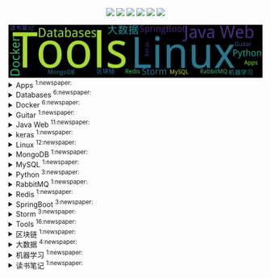 
<p align='center'>
    <img src="https://badgen.net/github/issues/johnnian/ohnnian"/>
    <img src="https://badgen.net/badge/last-commit/2022-11-04 17:48:29"/>
    <img src="https://badgen.net/github/forks/johnnian/ohnnian"/>
    <img src="https://badgen.net/github/stars/johnnian/ohnnian"/>
    <img src="https://badgen.net/github/watchers/johnnian/ohnnian"/>
    <a href="https://github.com/jwenjian/visitor-count-badge">
        <img src="https://visitor-badge.glitch.me/badge?page_id=johnnian.ohnnian"/>
    </a>
</p>
    
<summary>
    <img src="assets/wordcloud.png" title="词云" alt="词云">
</summary>  

<details>
<summary>Apps	<sup>1:newspaper:</sup></summary>

- [iOS开发入门](https://github.com/johnnian/Blog/issues/4)  <sup>0 :speech_balloon:</sup>  	 

</details>
            
<details>
<summary>Databases	<sup>6:newspaper:</sup></summary>

- [H2数据库集群搭建(主从结构)](https://github.com/johnnian/Blog/issues/26)  <sup>0 :speech_balloon:</sup>  	 
- [H2数据库安装与使用(单点)](https://github.com/johnnian/Blog/issues/24)  <sup>2 :speech_balloon:</sup>  	 
- [生产环境部署Redis Cluster集群](https://github.com/johnnian/Blog/issues/9)  <sup>0 :speech_balloon:</sup>  	 
- [MongoDB 副本集部署-3.6版本](https://github.com/johnnian/Blog/issues/8)  <sup>1 :speech_balloon:</sup>  	 
- [Oracle 命令行小结](https://github.com/johnnian/Blog/issues/3)  <sup>0 :speech_balloon:</sup>  	 
- [Redis安装、配置及使用(单机版)](https://github.com/johnnian/Blog/issues/2)  <sup>0 :speech_balloon:</sup>  	 

</details>
            
<details>
<summary>Docker	<sup>6:newspaper:</sup></summary>

- [ Docker容器—CentOS中文乱码/时区混乱问题](https://github.com/johnnian/Blog/issues/70)  <sup>0 :speech_balloon:</sup>  	 
- [Docker容器—HBase安装](https://github.com/johnnian/Blog/issues/38)  <sup>3 :speech_balloon:</sup>  	 
- [Kubernetes—使用Minikube搭建Nginx集群](https://github.com/johnnian/Blog/issues/32)  <sup>0 :speech_balloon:</sup>  	 
- [Kubernetes—简介以及部署方案](https://github.com/johnnian/Blog/issues/30)  <sup>0 :speech_balloon:</sup>  	 
- [Docker固定IP设置](https://github.com/johnnian/Blog/issues/16)  <sup>5 :speech_balloon:</sup>  	 
- [Docker容器启动后自运行脚本的配置](https://github.com/johnnian/Blog/issues/13)  <sup>1 :speech_balloon:</sup>  	 

</details>
            
<details>
<summary>Guitar	<sup>1:newspaper:</sup></summary>

- [乐理知识系列之和弦](https://github.com/johnnian/Blog/issues/54)  <sup>8 :speech_balloon:</sup>  	 

</details>
            
<details>
<summary>Java Web	<sup>11:newspaper:</sup></summary>

- [Springboot系列之—war包部署&配置文件分离](https://github.com/johnnian/Blog/issues/59)  <sup>0 :speech_balloon:</sup>  	 
- [Springboot系列之—动态配置logback路径](https://github.com/johnnian/Blog/issues/58)  <sup>6 :speech_balloon:</sup>  	 
- [BMP图片详解](https://github.com/johnnian/Blog/issues/51)  <sup>0 :speech_balloon:</sup>  	 
- [SpringBoot系列之—Apache Shiro整合](https://github.com/johnnian/Blog/issues/50)  <sup>0 :speech_balloon:</sup>  	 
- [SpringBoot系列之—日志打印的问题(经验总结)](https://github.com/johnnian/Blog/issues/42)  <sup>0 :speech_balloon:</sup>  	 
- [SpringBoot系列之—瘦身部署](https://github.com/johnnian/Blog/issues/41)  <sup>9 :speech_balloon:</sup>  	 
- [SpringBoot系列之—Web开发实战](https://github.com/johnnian/Blog/issues/39)  <sup>0 :speech_balloon:</sup>  	 
- [Java基础—线程安全与锁](https://github.com/johnnian/Blog/issues/37)  <sup>0 :speech_balloon:</sup>  	 
- [Java基础—NIO基础概念](https://github.com/johnnian/Blog/issues/36)  <sup>0 :speech_balloon:</sup>  	 
- [Gson转换JSON的坑](https://github.com/johnnian/Blog/issues/11)  <sup>0 :speech_balloon:</sup>  	 
- [Tomcat安全加固](https://github.com/johnnian/Blog/issues/10)  <sup>0 :speech_balloon:</sup>  	 

</details>
            
<details>
<summary>keras	<sup>1:newspaper:</sup></summary>

- [Keras入门—Hello,World](https://github.com/johnnian/Blog/issues/69)  <sup>0 :speech_balloon:</sup>  	 

</details>
            
<details>
<summary>Linux	<sup>12:newspaper:</sup></summary>

- [ Redhat 6 ：This system is not registered to Red Hat Subscription Management](https://github.com/johnnian/Blog/issues/56)  <sup>0 :speech_balloon:</sup>  	 
- [Connector/Python安装—使用Python连接MySQL](https://github.com/johnnian/Blog/issues/55)  <sup>0 :speech_balloon:</sup>  	 
- [CentOS 7 安装JDK](https://github.com/johnnian/Blog/issues/53)  <sup>1 :speech_balloon:</sup>  	 
- [CentOS 7 搭建局域网VPN-Shadowsocks](https://github.com/johnnian/Blog/issues/48)  <sup>1 :speech_balloon:</sup>  	 
- [CentOS 7 更改网卡名](https://github.com/johnnian/Blog/issues/47)  <sup>2 :speech_balloon:</sup>  	 
- [ SSH使用问题以及解决方案(expecting SSH2_MSG_KEX_ECDH_REPLY)](https://github.com/johnnian/Blog/issues/44)  <sup>4 :speech_balloon:</sup>  	 
- [autossh内外网穿透方法](https://github.com/johnnian/Blog/issues/43)  <sup>1 :speech_balloon:</sup>  	 
- [Linux Socket Exception](https://github.com/johnnian/Blog/issues/35)  <sup>0 :speech_balloon:</sup>  	 
- [CentOS 安装 Ruby 2.3.0](https://github.com/johnnian/Blog/issues/33)  <sup>0 :speech_balloon:</sup>  	 
- [Supervisor 安装使用](https://github.com/johnnian/Blog/issues/27)  <sup>0 :speech_balloon:</sup>  	 
- [CentOS 6 配置：Keepalived + Nginx](https://github.com/johnnian/Blog/issues/19)  <sup>0 :speech_balloon:</sup>  	 
- [CentOS开机启动脚本](https://github.com/johnnian/Blog/issues/15)  <sup>0 :speech_balloon:</sup>  	 

</details>
            
<details>
<summary>MongoDB	<sup>1:newspaper:</sup></summary>

- [MongoDB 副本集部署-3.6版本](https://github.com/johnnian/Blog/issues/8)  <sup>1 :speech_balloon:</sup>  	 

</details>
            
<details>
<summary>MySQL	<sup>1:newspaper:</sup></summary>

- [Connector/Python安装—使用Python连接MySQL](https://github.com/johnnian/Blog/issues/55)  <sup>0 :speech_balloon:</sup>  	 

</details>
            
<details>
<summary>Python	<sup>3:newspaper:</sup></summary>

- [Python系列之—Web脚手架(flask+gunicorn+守护进程)](https://github.com/johnnian/Blog/issues/63)  <sup>0 :speech_balloon:</sup>  	 
- [开发工具系列之—pyenv：python版本切换](https://github.com/johnnian/Blog/issues/61)  <sup>5 :speech_balloon:</sup>  	 
- [Connector/Python安装—使用Python连接MySQL](https://github.com/johnnian/Blog/issues/55)  <sup>0 :speech_balloon:</sup>  	 

</details>
            
<details>
<summary>RabbitMQ	<sup>1:newspaper:</sup></summary>

- [CentOS6.8 安装 RebbitMQ](https://github.com/johnnian/Blog/issues/7)  <sup>0 :speech_balloon:</sup>  	 

</details>
            
<details>
<summary>Redis	<sup>1:newspaper:</sup></summary>

- [生产环境部署Redis Cluster集群](https://github.com/johnnian/Blog/issues/9)  <sup>0 :speech_balloon:</sup>  	 

</details>
            
<details>
<summary>SpringBoot	<sup>3:newspaper:</sup></summary>

- [SpringBoot系列之—日志打印的问题(经验总结)](https://github.com/johnnian/Blog/issues/42)  <sup>0 :speech_balloon:</sup>  	 
- [SpringBoot系列之—瘦身部署](https://github.com/johnnian/Blog/issues/41)  <sup>9 :speech_balloon:</sup>  	 
- [SpringBoot系列之—Web开发实战](https://github.com/johnnian/Blog/issues/39)  <sup>0 :speech_balloon:</sup>  	 

</details>
            
<details>
<summary>Storm	<sup>3:newspaper:</sup></summary>

- [Storm实战—任务部署与调度](https://github.com/johnnian/Blog/issues/23)  <sup>0 :speech_balloon:</sup>  	 
- [Storm实战—安装部署](https://github.com/johnnian/Blog/issues/22)  <sup>2 :speech_balloon:</sup>  	 
- [Storm实战—基本概念](https://github.com/johnnian/Blog/issues/21)  <sup>0 :speech_balloon:</sup>  	 

</details>
            
<details>
<summary>Tools	<sup>16:newspaper:</sup></summary>

- [开发工具系列之—GoAcess:Nginx日志分析利器](https://github.com/johnnian/Blog/issues/68)  <sup>0 :speech_balloon:</sup>  	 
- [开发工具系列之—pyenv：python版本切换](https://github.com/johnnian/Blog/issues/61)  <sup>5 :speech_balloon:</sup>  	 
- [开发工具系列之— Macos下homebrew更新慢问题的解决](https://github.com/johnnian/Blog/issues/60)  <sup>0 :speech_balloon:</sup>  	 
- [CentOS 7 安装Gitbook](https://github.com/johnnian/Blog/issues/49)  <sup>0 :speech_balloon:</sup>  	 
- [CentOS 7 搭建局域网VPN-Shadowsocks](https://github.com/johnnian/Blog/issues/48)  <sup>1 :speech_balloon:</sup>  	 
- [日志服务—阿里云日志服务使用记录](https://github.com/johnnian/Blog/issues/46)  <sup>0 :speech_balloon:</sup>  	 
- [ SSH使用问题以及解决方案(expecting SSH2_MSG_KEX_ECDH_REPLY)](https://github.com/johnnian/Blog/issues/44)  <sup>4 :speech_balloon:</sup>  	 
- [日志服务—使用Flume-NG/Kafaka搭建日志搜集服务](https://github.com/johnnian/Blog/issues/34)  <sup>0 :speech_balloon:</sup>  	 
- [CentOS 安装 Ruby 2.3.0](https://github.com/johnnian/Blog/issues/33)  <sup>0 :speech_balloon:</sup>  	 
- [研发工具清单(持续更新)](https://github.com/johnnian/Blog/issues/29)  <sup>2 :speech_balloon:</sup>  	 
- [Supervisor 安装使用](https://github.com/johnnian/Blog/issues/27)  <sup>0 :speech_balloon:</sup>  	 
- [Zookeeper安装部署（单点／集群）](https://github.com/johnnian/Blog/issues/25)  <sup>0 :speech_balloon:</sup>  	 
- [CentOS 6 配置：Keepalived + Nginx](https://github.com/johnnian/Blog/issues/19)  <sup>0 :speech_balloon:</sup>  	 
- [Tomcat安全加固](https://github.com/johnnian/Blog/issues/10)  <sup>0 :speech_balloon:</sup>  	 
- [Nginx配置多个HTTPS域名](https://github.com/johnnian/Blog/issues/6)  <sup>2 :speech_balloon:</sup>  	 
- [Git 常用命令速查表](https://github.com/johnnian/Blog/issues/5)  <sup>0 :speech_balloon:</sup>  	 

</details>
            
<details>
<summary>区块链	<sup>1:newspaper:</sup></summary>

- [区块链学习—Hyberledger Fabric 网络搭建入门](https://github.com/johnnian/Blog/issues/71)  <sup>0 :speech_balloon:</sup>  	 

</details>
            
<details>
<summary>大数据	<sup>4:newspaper:</sup></summary>

- [Docker容器—HBase安装](https://github.com/johnnian/Blog/issues/38)  <sup>3 :speech_balloon:</sup>  	 
- [Storm实战—任务部署与调度](https://github.com/johnnian/Blog/issues/23)  <sup>0 :speech_balloon:</sup>  	 
- [Storm实战—安装部署](https://github.com/johnnian/Blog/issues/22)  <sup>2 :speech_balloon:</sup>  	 
- [Storm实战—基本概念](https://github.com/johnnian/Blog/issues/21)  <sup>0 :speech_balloon:</sup>  	 

</details>
            
<details>
<summary>机器学习	<sup>1:newspaper:</sup></summary>

- [机器学习算法系列—介绍](https://github.com/johnnian/Blog/issues/65)  <sup>0 :speech_balloon:</sup>  	 

</details>
            
<details>
<summary>读书笔记	<sup>1:newspaper:</sup></summary>

- [《微服务文集 (ThoughtWorks洞见)》](https://github.com/johnnian/Blog/issues/18)  <sup>1 :speech_balloon:</sup>  	 

</details>
            